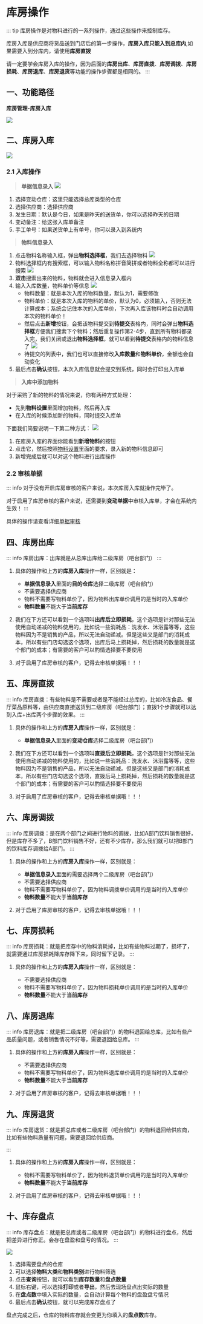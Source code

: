 # 库房操作
::: tip
库房操作是对物料进行的一系列操作，通过这些操作来控制库存。

库房入库是供应商将货品送到门店后的第一步操作，**库房入库只能入到总库内**,如果需要入到分库内，请使用**库房直拨**

请一定要学会库房入库的操作，因为后面的**库房出库**、**库房直拨**、**库房调拨**、**库房损耗**、**库房退库**、**库房退货**等功能的操作步骤都是相同的。
:::
## 一、功能路径
**库房管理-库房入库**

![](https://wiki-cdsoft.oss-cn-hangzhou.aliyuncs.com/202502261620664.png)

## 二、库房入库
![](https://wiki-cdsoft.oss-cn-hangzhou.aliyuncs.com/202502261539472.png)
### 2.1 入库操作
> **单据信息录入**
![](https://wiki-cdsoft.oss-cn-hangzhou.aliyuncs.com/202502261544126.png)
1. 选择变动仓库：这里只能选择总库类型的仓库
2. 选择供应商：选择供应商
3. 发生日期：默认是今日，如果是昨天的送货单，你可以选择昨天的日期
4. 变动备注：给这张入库单备注
5. 手工单号：如果送货单上有单号，你可以录入到系统内

> **物料信息录入**
1. 点击物料名称输入框，弹出**物料选择框**，我们去选择物料
![](https://wiki-cdsoft.oss-cn-hangzhou.aliyuncs.com/202502261546290.png)
2. 物料选择框内有搜索框，可以输入物料名称拼音简拼或者物料全称都可以进行搜索
![](https://wiki-cdsoft.oss-cn-hangzhou.aliyuncs.com/202502261547870.png)
3. **双击**搜索出来的物料，物料就会进入信息录入框内
4. 输入入库数量，物料单价等信息
![](https://wiki-cdsoft.oss-cn-hangzhou.aliyuncs.com/202502261550105.png)
   + 物料数量：就是本次入库的物料数量，默认为1，需要修改
   + 物料单价：就是本次入库的物料的单价，默认为0，必须输入，否则无法计算成本；系统会记住本次的入库单价，下次再入库该物料时会自动调用本次的物料单价！
   + 然后点击**新增**按钮，会把该物料提交到**待提交**表格内，同时会弹出**物料选择框**方便我们搜索下个物料；然后重复操作第2-4步，直到所有物料都录入完，我们关闭或退出**物料选择框**，就可以看到**待提交**表格内的物料信息了
  ![](https://wiki-cdsoft.oss-cn-hangzhou.aliyuncs.com/202502261558177.png)
   + 待提交的列表中，我们也可以直接修改**入库数量**和**物料单价**，金额也会自动变化
5. 最后点击**确认**按钮，本次入库信息就会提交到系统，同时会打印出入库单

> **入库中添加物料**

对于采购了新的物料的情况来说，你有两种方式处理：
+ 先到**物料设置**里面增加物料，然后再入库
+ 在入库的时候添加新的物料，同时提交入库单

下面我们简要说明一下第二种方式：
![](https://wiki-cdsoft.oss-cn-hangzhou.aliyuncs.com/202502261643244.png)
1. 在库房入库的界面你能看到**新增物料**的按钮
2. 点击它，然后按照[物料设置](../基础数据/物料设置)里面的要求，录入新的物料信息即可
3. 新增完成后就可以对这个物料进行出库操作


### 2.2 审核单据

::: info
对于没有开启库房审核的客户来说，本次库房入库就操作完毕了。

对于启用了库房审核的客户来说，还需要到**变动单据**中审核入库单，才会在系统内生效！
:::

具体的操作请查看详细[单据审核](变动单据#二、审核单据)


## 四、库房出库
::: info
库房出库：出库就是从总库出库给二级库房（吧台部门）
:::

1. 具体的操作和上方的**库房入库**操作一样，区别就是：

   + **单据信息录入**里面的**目的仓库**选择二级库房（吧台部门）
   + 不需要选择供应商
   + 物料不需要写物料单价了，因为物料出库单价调用的是当时的入库单价
   + **物料数量**不能大于**当前库存**

2. 我们在下方还可以看到一个选项叫**出库后立即损耗**，这个选项是针对那些无法使用自动递减的物料使用的，比如说一些消耗品：洗发水、沐浴露等等，这些物料因为不是销售的产品，所以无法自动递减。但是这些又是部门的消耗成本，所以有些门店勾选这个选项，出库后马上损耗掉，然后损耗的数量就是这个部门的成本；有需要的客户可以酌情选择要不要使用


3. 对于启用了库房审核的客户，记得去审核单据哦！！！

## 五、库房直拨
::: info
库房直拨：有些物料是不需要或者是不能经过总库的，比如冷冻食品、餐厅菜品原料等，由供应商直接送货到二级库房（吧台部门）；直拨1个步骤就可以达到入库+出库两个步骤的效果。
:::


1. 具体的操作和上方的**库房入库**操作一样，区别就是：

   + **单据信息录入**里面的**变动仓库**选择二级库房（吧台部门）

2. 我们在下方还可以看到一个选项叫**直拨后立即损耗**，这个选项是针对那些无法使用自动递减的物料使用的，比如说一些消耗品：洗发水、沐浴露等等，这些物料因为不是销售的产品，所以无法自动递减。但是这些又是部门的消耗成本，所以有些门店勾选这个选项，直拨后马上损耗掉，然后损耗的数量就是这个部门的成本；有需要的客户可以酌情选择要不要使用


3. 对于启用了库房审核的客户，记得去审核单据哦！！！

## 六、库房调拨
::: info
库房调拨：是在两个部门之间进行物料的调拨，比如A部门饮料销售很好，但是库存不多了，B部门饮料销售不好，还有不少库存，那么我们就可以把B部门的饮料库存调拨给A部门。
:::

1. 具体的操作和上方的**库房入库**操作一样，区别就是：

   + **单据信息录入**里面的需要选择两个二级库房（吧台部门）
   + 不需要选择供应商
   + 物料不需要写物料单价了，因为物料调拨单价调用的是当时的入库单价
   + **物料数量**不能大于**当前库存**



2. 对于启用了库房审核的客户，记得去审核单据哦！！！

## 七、库房损耗

::: info
库房损耗：就是把库存中的物料消耗掉，比如有些物料过期了，损坏了，就需要通过库房损耗降库存降下来，同时留下记录。
:::

1. 具体的操作和上方的**库房入库**操作一样，区别就是：

   + 不需要选择供应商
   + 物料不需要写物料单价了，因为物料损耗单价调用的是当时的入库单价
   + **物料数量**不能大于**当前库存**

## 八、库房退库
::: info
库房退库：就是把二级库房（吧台部门）的物料退回给总库，比如有些产品质量问题，或者销售情况不好等，需要退回给总库。
:::


1. 具体的操作和上方的**库房入库**操作一样，区别就是：

   + 不需要选择供应商
   + 物料不需要写物料单价了，因为物料退库单价调用的是当时的入库单价
   + **物料数量**不能大于**当前库存**



2. 对于启用了库房审核的客户，记得去审核单据哦！！！

## 九、库房退货
::: info
库房退货：就是把总库或者二级库房（吧台部门）的物料退回给供应商，比如有些物料质量有问题，需要退回给供应商。

:::

1. 具体的操作和上方的**库房入库**操作一样，区别就是：

   + 物料不需要写物料单价了，因为物料退货单价调用的是当时的入库单价
   + **物料数量**不能大于**当前库存**



2. 对于启用了库房审核的客户，记得去审核单据哦！！！

## 十、库存盘点
::: info
库存盘点：就是把总库或者二级库房（吧台部门）的物料进行盘点，然后把差异进行修正。会存在盘盈和盘亏的情况。
:::

![](https://wiki-cdsoft.oss-cn-hangzhou.aliyuncs.com/202502261719286.png)
1. 选择需要盘点的仓库
2. 可以选择**物料大类**和**物料类别**进行物料筛选
3. 点击**查询**按钮，就可以看到**库存数量**和**盘点数量**
4. 鼠标右键，可以选择**打印**或者**导出**，然后去现场盘点出实际的数量
5. 在**盘点数**中填入实际的数量，会自动计算每个物料的盘盈盘亏情况
6. 最后点击**确认**按钮，就可以完成库存盘点了

盘点完成之后，仓库的物料库存就会变更为你填入的**盘点数**库存。